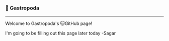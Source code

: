 ###  🐌 Gastropoda 
* * *
Welcome to Gastropoda's 🐱GitHub page! 

I'm going to be filling out this page later today -Sagar
